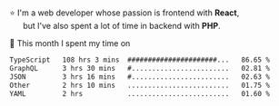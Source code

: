 ⭐ I'm a web developer whose passion is frontend with <b>React</b>,<br/>
&nbsp; &nbsp; &nbsp; but I've also spent a lot of time in backend with <b>PHP</b>.

📅 This month I spent my time on

<!--START_SECTION:waka-->

```txt
TypeScript   108 hrs 3 mins  ######################...   86.65 %
GraphQL      3 hrs 30 mins   #........................   02.81 %
JSON         3 hrs 16 mins   #........................   02.63 %
Other        2 hrs 10 mins   .........................   01.75 %
YAML         2 hrs           .........................   01.60 %
```

<!--END_SECTION:waka-->
